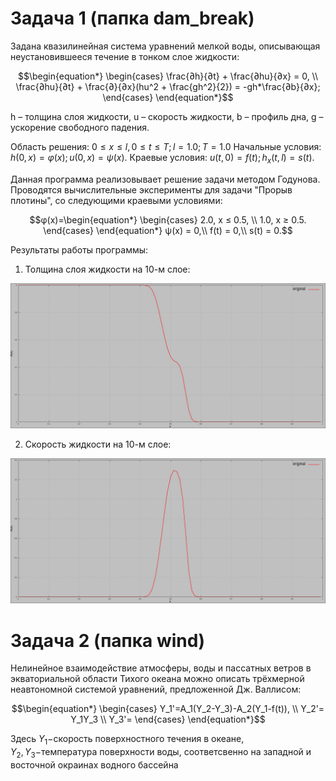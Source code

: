 # Задача 1 (папка dam_break)

Задана квазилинейная система уравнений мелкой воды, описывающая неустановившееся течение в тонком слое жидкости:

$$\begin{equation*}
 \begin{cases}
   \frac{∂h}{∂t} + \frac{∂hu}{∂x} = 0, 
   \\
   \frac{∂hu}{∂t} + \frac{∂}{∂x}(hu^2 + \frac{gh^2}{2}) = -gh*\frac{∂b}{∂x};
 \end{cases}
\end{equation*}$$

h – толщина слоя жидкости,
u – скорость жидкости,
b – профиль дна,
g – ускорение свободного падения.

Область решения: $0 ≤ x ≤ l, 0 ≤ t ≤ T; l = 1.0; T = 1.0$
Начальные условия: $h(0,x) = φ(x); u(0,x) = ψ(x).$
Краевые условия: $u(t,0) = f(t); h_x(t,l) = s(t).$

Данная программа реализовывает решение задачи методом Годунова.
Проводятся вычислительные эксперименты для задачи "Прорыв плотины", со следующими краевыми условиями:

$$φ(x)=\begin{equation*}
 \begin{cases}
   2.0, x ≤ 0.5, 
   \\
   1.0, x ≥ 0.5.
 \end{cases}
\end{equation*}
ψ(x) = 0,\\
f(t) = 0,\\
s(t) = 0.$$

Результаты работы программы:
1) Толщина слоя жидкости на 10-м слое:

![Толщина первого слоя](https://github.com/MAXIM-95/numerical_methods_problems/blob/main/dam_break/results/h_10.jpg)

2) Скорость жидкости на 10-м слое:

![Толщина первого слоя](https://github.com/MAXIM-95/numerical_methods_problems/blob/main/dam_break/results/u_10.jpg)


# Задача 2 (папка wind)

Нелинейное взаимодействие атмосферы, воды и пассатных ветров в экваториальной области Тихого океана можно описать трёхмерной неавтономной системой уравнений, предложенной Дж. Валлисом:

$$\begin{equation*}
 \begin{cases}
   Y_1'=A_1(Y_2-Y_3)-A_2(Y_1-f(t)), 
   \\
   Y_2'= Y_1Y_3
   \\
   Y_3'=
 \end{cases}
\end{equation*}$$

Здесь $Y_1-$скорость поверхностного течения в океане,</br> $Y_2,Y_3-$температура поверхности воды, соответсвенно на западной и восточной окраинах водного бассейна


